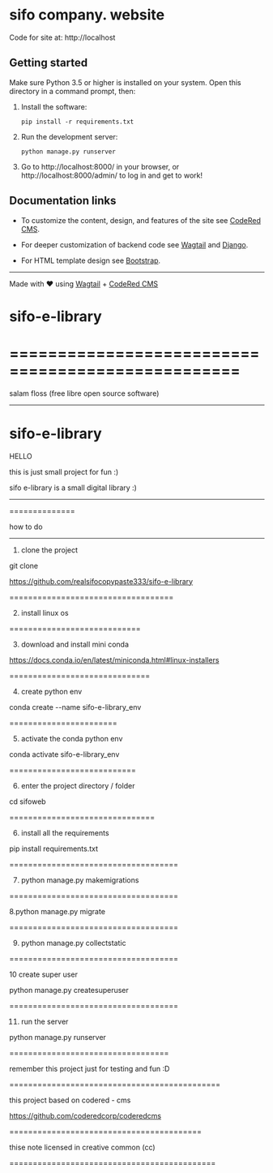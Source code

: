 # sifo company. website

Code for site at: http://localhost


## Getting started

Make sure Python 3.5 or higher is installed on your system.
Open this directory in a command prompt, then:

1. Install the software:
   ```
   pip install -r requirements.txt
   ```

2. Run the development server:
   ```
   python manage.py runserver
   ```

3. Go to http://localhost:8000/ in your browser, or http://localhost:8000/admin/
   to log in and get to work!

## Documentation links

* To customize the content, design, and features of the site see
  [CodeRed CMS](https://docs.coderedcorp.com/cms/).

* For deeper customization of backend code see
  [Wagtail](http://docs.wagtail.io/) and
  [Django](https://docs.djangoproject.com/).

* For HTML template design see [Bootstrap](https://getbootstrap.com/).

---

Made with ♥ using [Wagtail](https://wagtail.io/) +
[CodeRed CMS](https://www.coderedcorp.com/cms/)
# sifo-e-library


==================================================
=================================================

salam floss (free libre open source software)

-------------------------------------

# sifo-e-library

HELLO 

this is just small project for fun :)

sifo e-library is a small digital library :)


-----------------------

==============


how to do 

--------------------

1. clone the project 

git clone 

https://github.com/realsifocopypaste333/sifo-e-library


===================================


2. install linux os 


============================

3. download and  install mini conda

https://docs.conda.io/en/latest/miniconda.html#linux-installers


==============================

4. create python env

conda create --name sifo-e-library_env 

=======================

5. activate the conda python env

conda activate sifo-e-library_env 

===========================


6. enter the project directory / folder

cd sifoweb

===============================

6. install all the requirements

pip install requirements.txt


====================================

7. python manage.py makemigrations

====================================

8.python manage.py migrate

====================================

9. python manage.py collectstatic

====================================

10 create super user

python manage.py createsuperuser

====================================

11. run the server

python manage.py runserver


==================================


remember this project just for testing and fun :D

=============================================

this project based on codered - cms 

https://github.com/coderedcorp/coderedcms


=========================================

thise note licensed in creative common (cc)

============================================










